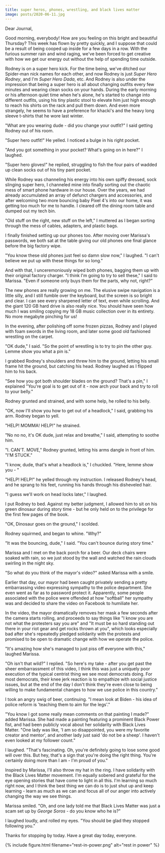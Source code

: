 ```yaml
---
title: super heros, phones, wrestling, and black lives matter
image: posts/2020-06-11.jpg
---
```


Dear Journal,

Good morning, everybody!  How are you feeling on this bright and
beautiful Thursday?  This week has flown by pretty quickly, and I
suppose that could be a result of being cooped up inside for a few
days in a row.  With the furious summer rain and wind raging, we've
been forced to get creative with how we get our energy out without the
help of spending time outside.

Rodney is on a super hero kick.  For the time being, we've ditched our
Spider-man nick names for each other, and now Rodney is just _Super
Hero Rodney_, and I'm _Super Hero Dada_, etc.  And Rodney is also
under the impression that being a super hero is all about changing
outfits every few minutes and wearing clean socks on your hands.
During the early morning or his afternoon quiet time when he's alone,
he's started to change into different outfits, using his tiny plastic
stool to elevate him just high enough to reach his shirts on the rack
and pull them down.  And even more strangely, he seems to have a
preference for khacki's and the heavy long sleeve t-shirts that he
wore last winter.

"What are you wearing dude - did you change your outfit?" I said
getting Rodney out of his room.

"Super hero outfit!" He yelled.  I noticed a bulge in his right
pocket.

"And you got something in your pocket?  What's going on in here?" I
laughed.

"Super hero gloves!" he replied, struggling to fish the four pairs of
wadded up clean socks out of his tiny pant pocket.

While Rodney was channeling his energy into his own spiffy dressed,
sock slinging super hero, I channeled mine into finally sorting out
the chaotic mess of smart phone hardware in our house.  Over the
years, we had already accumulated an array of defunct chargers and
accessories, and after welcoming two more bouncing baby Pixel 4's into
our home, it was getting too much for me to handle.  I cleared off the
dining room table and dumped out my tech bin.

"Old stuff on the right, new stuff on the left," I muttered as I began
sorting through the mess of cables, adapters, and plastic bags.

I finally finished setting up our phones too.  After moving over
Marissa's passwords, we both sat at the table giving our old phones
one final glance before the big factory wipe.

"You know these old phones just feel so damn slow now," I laughed.  "I
can't believe we put up with these things for so long."

And with that, I unceremoniously wiped both phones, bagging them up
with their original factory charger.  "I think I'm going to try to
sell these," I said to Marissa.  "Even if someone only buys them for
the parts, why not, right?"

The new phones are really growing on me.  The elusive swipe navigation
is a little silly, and I still fumble over the keyboard, but the
screen is so bright and clear.  I can see every sharpened letter of
text, even while scrolling.  And the giant 120 GB hard drive is also
really nice.  You should have seen how much I was smiling copying my
18 GB music collection over in its entirety.  No more megabyte
pinching for us!

In the evening, after polishing off some frozen pizzas, Rodney and I
played with foam swords in the living room, and later some good old
fashioned wrestling on the carpet.

"OK dude," I said.  "So the point of wrestling is to try to pin the
other guy.  Lemme show you what a pin is."

I grabbed Rodney's shoulders and threw him to the ground, letting his
small frame hit the ground, but catching his head.  Rodney laughed as
I flipped him to his back.

"See how you got both shoulder blades on the ground?  That's a pin," I
explained "You're goal is to get out of it - now arch your back and
try to roll to your belly."

Rodney grunted and strained, and with some help, he rolled to his
belly.

"OK, now I'll show you how to get out of a headlock," I said, grabbing
his arm.  Rodney began to yell.

"HELP!  MOMMA!  HELP!" he strained.

"No no no, it's OK dude, just relax and breathe," I said, attempting
to soothe him.

"I.  CAN'T.  MOVE," Rodney grunted, letting his arms dangle in front
of him.  "I'M STUCK."

"I know, dude, that's what a headlock is," I chuckled.  "Here, lemme
show you - "

"HELP!  HELP!" he yelled through my instruction.  I released Rodney's
head, and he sprang to his feet, running his hands through his
disheveled hair.

"I guess we'll work on head locks later," I laughed.

I put Rodney to bed.  Against my better judgment, I allowed him to sit
on his green dinosaur during story time - but he only held on to the
privilege for the first few pages of the book.

"OK, Dinosaur goes on the ground," I scolded.

Rodney squirmed, and began to whine.  "Why?"

"It was the bouncing, dude," I said.  "You can't bounce during story
time."

Marissa and I met on the back porch for a beer.  Our deck chairs were
soaked with rain, so we just stood by the wall and watched the rain
clouds swirling in the night sky.

"So what do you think of the mayor's video?" asked Marissa with a
smile.

Earlier that day, our mayor had been caught privately sending a pretty
embarrassing video expressing sympathy to the police department.  She
even went as far as to password protect it.  Apparently, some people
associated with the police were offended at how "softball" her
sympathy was and decided to share the video on Facebook to humiliate
her.

In the video, the mayor dramatically removes her mask a few seconds
after the camera starts rolling, and proceeds to say things like "I
know you are not what the protesters say you are" and "It must be so
hard standing out there in your riot gear and get rocks thrown at
you", which looks especially bad after she's repeatedly pledged
solidarity with the protests and promised to be open to dramatic
change with how we operate the police.

"It's amazing how she's managed to just piss off everyone with this,"
laughed Marissa.

"Oh isn't that wild?" I replied.  "So here's my take - after you get
past the sheer embarrassment of this video, I think this was just a
uniquely poor execution of the typical centrist thing we see most
democrats doing.  For most democrats, their knee jerk reaction is to
empathize with social justice issues, but at the end of the day I
don't think they're even close to being willing to make fundamental
changes to how we use police in this country."

I took an angry swig of beer, continuing.  "I mean look at Biden - his
idea of police reform is 'teaching them to aim for the legs'."

"You know I got some really mean comments on that painting I made?"
added Marissa.  She had made a painting featuring a prominent Black
Power fist, and had been publicly vocal about her solidarity with
Black Lives Matter.  "One lady was like, 'I am so disappointed, you
were my favorite creator and mentor', and another lady just said 'do
not be a sheep'.  I haven't even looked at my follower count."

I laughed.  "That's fascinating.  Oh, you're definitely going to lose
some good will over this.  But hey, that's a sign that you're doing
the right thing.  You're certainly doing more than I am - I'm proud of
you."

Inspired by Marissa, I'll also throw my hat in the ring.  I have
solidarity with the Black Lives Matter movement.  I'm equally sobered
and grateful for the eye opening stories that have come to light in
all this.  I'm learning so much right now, and I think the best thing
we can do is to just shut up and keep learning - learn as much as we
can and focus all of our anger into actively changing the way we see
things.

Marissa smiled.  "Oh, and one lady told me that Black Lives Matter was
just a scam set up by _George Soros_ - do you know who he is?"

I laughed loudly, and rolled my eyes.  "You should be glad they
stopped following you."

Thanks for stopping by today.  Have a great day today, everyone.

{% include figure.html filename="rest-in-power.png" alt="rest in power" %}
